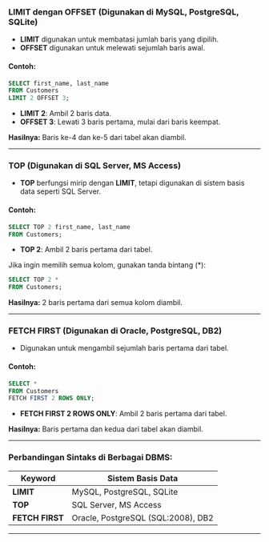 ### **LIMIT dengan OFFSET** (Digunakan di MySQL, PostgreSQL, SQLite)

- **LIMIT** digunakan untuk membatasi jumlah baris yang dipilih.
- **OFFSET** digunakan untuk melewati sejumlah baris awal.

#### Contoh:
```sql
SELECT first_name, last_name
FROM Customers
LIMIT 2 OFFSET 3;
```
- **LIMIT 2**: Ambil 2 baris data.
- **OFFSET 3**: Lewati 3 baris pertama, mulai dari baris keempat.

**Hasilnya:** Baris ke-4 dan ke-5 dari tabel akan diambil.

---

### **TOP** (Digunakan di SQL Server, MS Access)

- **TOP** berfungsi mirip dengan **LIMIT**, tetapi digunakan di sistem basis data seperti SQL Server.

#### Contoh:

```sql
SELECT TOP 2 first_name, last_name
FROM Customers;
```

- **TOP 2**: Ambil 2 baris pertama dari tabel.

Jika ingin memilih semua kolom, gunakan tanda bintang (*):

```sql
SELECT TOP 2 *
FROM Customers;
```

**Hasilnya:** 2 baris pertama dari semua kolom diambil.

---

### **FETCH FIRST** (Digunakan di Oracle, PostgreSQL, DB2)

- Digunakan untuk mengambil sejumlah baris pertama dari tabel.

#### Contoh:

```sql
SELECT *
FROM Customers
FETCH FIRST 2 ROWS ONLY;
```

- **FETCH FIRST 2 ROWS ONLY**: Ambil 2 baris pertama dari tabel.

**Hasilnya:** Baris pertama dan kedua dari tabel akan diambil.

---

### Perbandingan Sintaks di Berbagai DBMS:

|**Keyword**|**Sistem Basis Data**|
|---|---|
|**LIMIT**|MySQL, PostgreSQL, SQLite|
|**TOP**|SQL Server, MS Access|
|**FETCH FIRST**|Oracle, PostgreSQL (SQL:2008), DB2|

---

